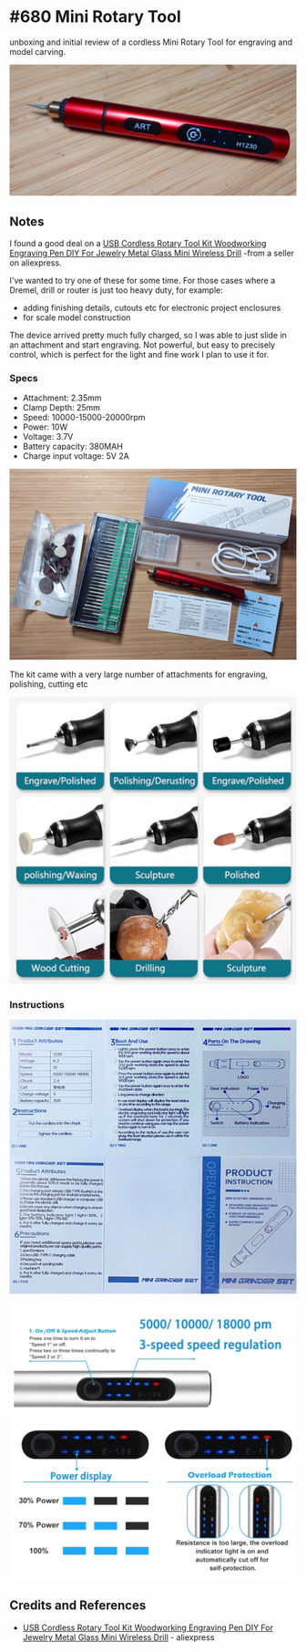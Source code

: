 # #680 Mini Rotary Tool

unboxing and initial review of a cordless Mini Rotary Tool for engraving and model carving.

![Build](./assets/MiniRotaryTool_build.jpg?raw=true)

## Notes

I found a good deal on a
[USB Cordless Rotary Tool Kit Woodworking Engraving Pen DIY For Jewelry Metal Glass Mini Wireless Drill](https://www.aliexpress.com/item/1005004760381598.html) -from a seller on aliexpress.

I've wanted to try one of these for some time. For those cases where a Dremel, drill or router is just too heavy duty, for example:

* adding finishing details, cutouts etc for electronic project enclosures
* for scale model construction

The device arrived pretty much fully charged, so I was able to just slide in an attachment and start engraving.
Not powerful, but easy to precisely control, which is perfect for the light and fine work I plan to use it for.

### Specs

* Attachment: 2.35mm
* Clamp Depth: 25mm
* Speed: 10000-15000-20000rpm
* Power: 10W
* Voltage: 3.7V
* Battery capacity: 380MAH
* Charge input voltage: 5V 2A

![parts](./assets/parts.jpg?raw=true)

The kit came with a very large number of attachments for engraving, polishing, cutting etc

![attachments](./assets/attachments.jpg?raw=true)

### Instructions

![instructions](./assets/instructions.jpg?raw=true)

![infosheet](./assets/infosheet.jpg?raw=true)

## Credits and References

* [USB Cordless Rotary Tool Kit Woodworking Engraving Pen DIY For Jewelry Metal Glass Mini Wireless Drill](https://www.aliexpress.com/item/1005004760381598.html) - aliexpress
